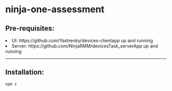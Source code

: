 # ninja-one-assessment

<h2>Pre-requisites:</h2>
  <li>UI: https://github.com/Yastrenky/devices-clientapp up and running
  <li>Server: https://github.com/NinjaRMM/devicesTask_serverApp up and running
    
<hr>
<h2>Installation:</h2>
  
    
    npm i
    
    
 
    
    
